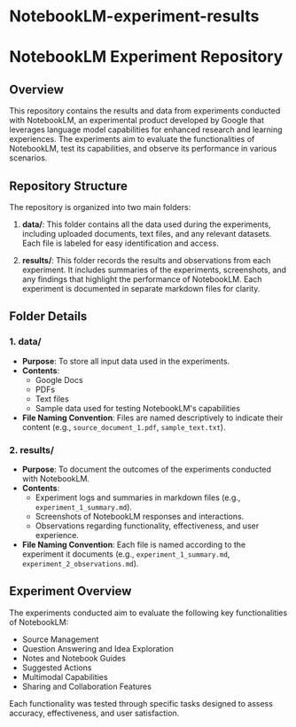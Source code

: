 # NotebookLM-experiment-results

# NotebookLM Experiment Repository

## Overview
This repository contains the results and data from experiments conducted with NotebookLM, an experimental product developed by Google that leverages language model capabilities for enhanced research and learning experiences. The experiments aim to evaluate the functionalities of NotebookLM, test its capabilities, and observe its performance in various scenarios.

## Repository Structure
The repository is organized into two main folders:

1. **data/**: This folder contains all the data used during the experiments, including uploaded documents, text files, and any relevant datasets. Each file is labeled for easy identification and access.

2. **results/**: This folder records the results and observations from each experiment. It includes summaries of the experiments, screenshots, and any findings that highlight the performance of NotebookLM. Each experiment is documented in separate markdown files for clarity.

## Folder Details

### 1. data/
- **Purpose**: To store all input data used in the experiments.
- **Contents**: 
  - Google Docs
  - PDFs
  - Text files
  - Sample data used for testing NotebookLM's capabilities
- **File Naming Convention**: Files are named descriptively to indicate their content (e.g., `source_document_1.pdf`, `sample_text.txt`).

### 2. results/
- **Purpose**: To document the outcomes of the experiments conducted with NotebookLM.
- **Contents**:
  - Experiment logs and summaries in markdown files (e.g., `experiment_1_summary.md`).
  - Screenshots of NotebookLM responses and interactions.
  - Observations regarding functionality, effectiveness, and user experience.
- **File Naming Convention**: Each file is named according to the experiment it documents (e.g., `experiment_1_summary.md`, `experiment_2_observations.md`).

## Experiment Overview
The experiments conducted aim to evaluate the following key functionalities of NotebookLM:
- Source Management
- Question Answering and Idea Exploration
- Notes and Notebook Guides
- Suggested Actions
- Multimodal Capabilities
- Sharing and Collaboration Features

Each functionality was tested through specific tasks designed to assess accuracy, effectiveness, and user satisfaction.
